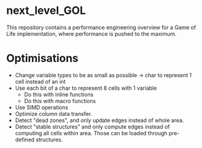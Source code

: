 # next_level_GOL
This repository contains a performance engineering overview for a Game of Life implementation, where performance is pushed to the maximum.

# Optimisations
 - Change variable types to be as small as possible -> char to represent 1 cell instead of an int
 - Use each bit of a char to represent 8 cells with 1 variable
   - Do this with inline functions
   - Do this with macro functions
 - Use SIMD operations
 - Optimize column data transfer.
 - Detect "dead zones", and only update edges instead of whole area.
 - Detect "stable structures" and only compute edges instead of computing all cells within area. Those can be loaded through pre-defined structures.
